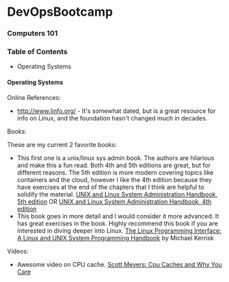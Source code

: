 # DevOpsBootcamp

### Computers 101

### Table of Contents
- Operating Systems

#### Operating Systems
Online References:
                                                                                                       
- http://www.linfo.org/ - It's somewhat dated, but is a great resource for info on Linux, and the foundation hasn't changed much in decades.
                             

Books:

These are my current 2 favorite books:
- This first one is a unix/linux sys admin book. The authors are hilarious and make this a fun read. Both 4th and 5th editions are great, but for different reasons. The 5th edition is more modern covering topics like containers and the cloud, however I like the 4th edition because they have exercises at the end of the chapters that I think are helpful to solidify the material. [UNIX and Linux System Administration Handbook, 5th edition](https://amzn.to/2xehZtf) OR [UNIX and Linux System Administration Handbook, 4th edition](https://amzn.to/2xgJHFJ)
- This book goes in more detail and I would consider it more advanced. It has great exercises in the book. Highly recommend this book if you are interested in diving deeper into Linux. [The Linux Programming Interface: A Linux and UNIX System Programming Handbook](https://amzn.to/2x9m8PI) by Michael Kerrisk


Videos:

- Awesome video on CPU cache. [Scott Meyers: Cpu Caches and Why You Care](https://youtu.be/WDIkqP4JbkE)
